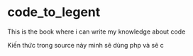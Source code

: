 # code_to_legent
This is the book where i can write my knowledge about code 


Kiến thức trong source này mình sẽ dùng php  và sẽ c
